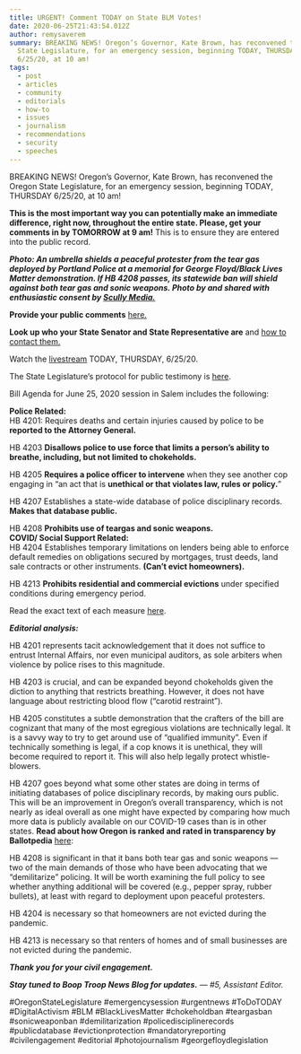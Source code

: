 ```yaml
---
title: URGENT! Comment TODAY on State BLM Votes!
date: 2020-06-25T21:43:54.012Z
author: remysaverem
summary: BREAKING NEWS! Oregon’s Governor, Kate Brown, has reconvened the Oregon
  State Legislature, for an emergency session, beginning TODAY, THURSDAY
  6/25/20, at 10 am!
tags:
  - post
  - articles
  - community
  - editorials
  - how-to
  - issues
  - journalism
  - recommendations
  - security
  - speeches
---
```

<!--StartFragment-->

BREAKING NEWS! Oregon’s Governor, Kate Brown, has reconvened the Oregon State Legislature, for an emergency session, beginning TODAY, THURSDAY 6/25/20, at 10 am!

**This is the most important way you can potentially make an immediate difference, right now, throughout the entire state. Please, get your comments in by TOMORROW at 9 am!** This is to ensure they are entered into the public record.

***Photo: An umbrella shields a peaceful protester from the tear gas deployed by Portland Police at a memorial for George Floyd/Black Lives Matter demonstration. If HB 4208 passes, its statewide ban will shield against both tear gas and sonic weapons. Photo by and shared with enthusiastic consent by [Scully Media.](https://www.facebook.com/scullymediapage/)***

**Provide your public comments** [here.](mailto:J1SS.exhibits@oregonlegislature.gov)

**Look up who your State Senator and State Representative are** and [how to contact them.](https://www.oregonlegislature.gov/FindYourLegislator/leg-districts-mobile_new.htm)

Watch the [livestream](https://www.oregonlegislature.gov/citizen_engagement/Pages/Legislative-Video.aspx) TODAY, THURSDAY, 6/25/20.

The State Legislature’s protocol for public testimony is [here](https://www.oregonlegislature.gov/citizen_engagement/Pages/How-to-Testify.aspx).

Bill Agenda for June 25, 2020 session in Salem includes the following:

**Police Related:**\
HB 4201: Requires deaths and certain injuries caused by police to be **reported to the Attorney General.**

HB 4203 **Disallows police to use force that limits a person’s ability to breathe, including, but not limited to chokeholds.**

HB 4205 **Requires a police officer to intervene** when they see another cop engaging in “an act that is **unethical or that violates law, rules or policy.**”

HB 4207 Establishes a state-wide database of police disciplinary records. **Makes that database public.**

HB 4208 **Prohibits use of teargas and sonic weapons.**\
**COVID/ Social Support Related:**\
HB 4204 Establishes temporary limitations on lenders being able to enforce default remedies on obligations secured by mortgages, trust deeds, land sale contracts or other instruments. **(Can’t evict homeowners).**

HB 4213 **Prohibits residential and commercial evictions** under specified conditions during emergency period.

Read the exact text of each measure [here](https://olis.oregonlegislature.gov/liz/2020S1/Committees/J1SS/2020-06-25-10-00/Agenda?fbclid=IwAR3ZOOI_9sEWGcWUI1lKa-LLYmT8yBIYG-2ncIGVhsja8yHGui_2HFBylwM).

***Editorial analysis:***

HB 4201 represents tacit acknowledgement that it does not suffice to entrust Internal Affairs, nor even municipal auditors, as sole arbiters when violence by police rises to this magnitude.

HB 4203 is crucial, and can be expanded beyond chokeholds given the diction to anything that restricts breathing. However, it does not have language about restricting blood flow (“carotid restraint”).

HB 4205 constitutes a subtle demonstration that the crafters of the bill are cognizant that many of the most egregious violations are technically legal. It is a savvy way to try to get around use of “qualified immunity”. Even if technically something is legal, if a cop knows it is unethical, they will become required to report it. This will also help legally protect whistle-blowers.

HB 4207 goes beyond what some other states are doing in terms of initiating databases of police disciplinary records, by making ours public. This will be an improvement in Oregon’s overall transparency, which is not nearly as ideal overall as one might have expected by comparing how much more data is publicly available on our COVID-19 cases than is in other states. **Read about how Oregon is ranked and rated in transparency by Ballotpedia** [here](https://ballotpedia.org/Oregon_Public_Records_Law):

HB 4208 is significant in that it bans both tear gas and sonic weapons — two of the main demands of those who have been advocating that we “demilitarize” policing. It will be worth examining the full policy to see whether anything additional will be covered (e.g., pepper spray, rubber bullets), at least with regard to deployment upon peaceful protesters.

HB 4204 is necessary so that homeowners are not evicted during the pandemic.

HB 4213 is necessary so that renters of homes and of small businesses are not evicted during the pandemic.

***Thank you for your civil engagement.***

***Stay tuned to Boop Troop News Blog for updates.*** *— #5, Assistant Editor.*

\#OregonStateLegislature #emergencysession #urgentnews #ToDoTODAY #DigitalActivism #BLM #BlackLivesMatter #chokeholdban #teargasban #sonicweaponban #demilitarization #policedisciplinerecords #publicdatabase #evictionprotection #mandatoryreporting #civilengagement #editorial #photojournalism #georgefloydlegislation

<!--EndFragment-->